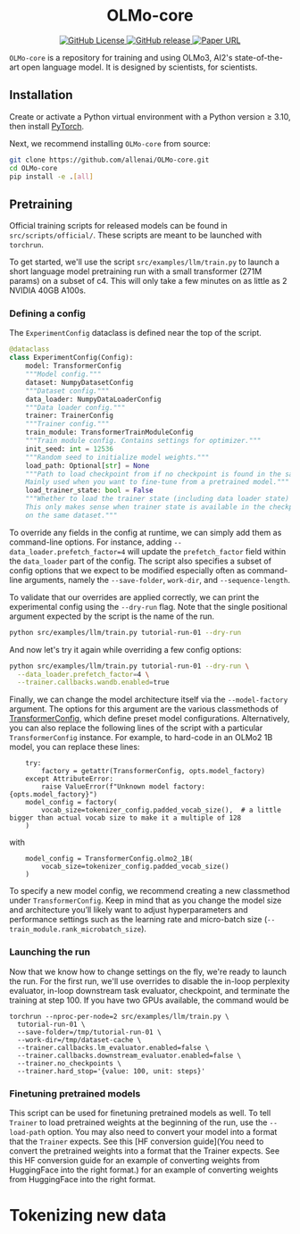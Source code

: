 <div align="center">
  <h1>OLMo-core</h1>
</div>
<p align="center">
  <a href="XXX">
    <img alt="GitHub License" src="https://img.shields.io/github/license/allenai/OLMo">
  </a>
  <a href="XXX">
    <img alt="GitHub release" src="https://img.shields.io/github/release/allenai/OLMo.svg">
  </a>
  <a href="XXX">
    <img alt="Paper URL" src="https://img.shields.io/badge/arxiv-2402.00838-blue">
  </a>
</p>

`OLMo-core` is a repository for training and using OLMo3, AI2's state-of-the-art open language model. It is designed by scientists, for scientists.

## Installation
Create or activate a Python virtual environment with a Python version ≥ 3.10, then install [PyTorch](https://pytorch.org/).

Next, we recommend installing `OLMo-core` from source:
```bash
git clone https://github.com/allenai/OLMo-core.git
cd OLMo-core
pip install -e .[all]
```

## Pretraining

Official training scripts for released models can be found in `src/scripts/official/`. These scripts are meant to be launched with `torchrun`.

To get started, we'll use the script `src/examples/llm/train.py` to launch a short language model pretraining run with a small transformer (271M params) on a subset of c4. This will only take a few minutes on as little as 2 NVIDIA 40GB A100s.

### Defining a config
The `ExperimentConfig` dataclass is defined near the top of the script. 

```python
@dataclass
class ExperimentConfig(Config):
    model: TransformerConfig
    """Model config."""
    dataset: NumpyDatasetConfig
    """Dataset config."""
    data_loader: NumpyDataLoaderConfig
    """Data loader config."""
    trainer: TrainerConfig
    """Trainer config."""
    train_module: TransformerTrainModuleConfig
    """Train module config. Contains settings for optimizer."""
    init_seed: int = 12536
    """Random seed to initialize model weights."""
    load_path: Optional[str] = None
    """Path to load checkpoint from if no checkpoint is found in the save folder.
    Mainly used when you want to fine-tune from a pretrained model."""
    load_trainer_state: bool = False
    """Whether to load the trainer state (including data loader state) when loading from `load_path`.
    This only makes sense when trainer state is available in the checkpoint and you're resuming
    on the same dataset."""
```

To override any fields in the config at runtime, we can simply add them as command-line options. For instance, adding `--data_loader.prefetch_factor=4` will update the `prefetch_factor` field within the `data_loader` part of the config. The script also specifies a subset of config options that we expect to be modified especially often as command-line arguments, namely the `--save-folder`, `work-dir`, and `--sequence-length`.

To validate that our overrides are applied correctly, we can print the experimental config using the `--dry-run` flag. Note that the single positional argument expected by the script is the name of the run.

```bash
python src/examples/llm/train.py tutorial-run-01 --dry-run
```

And now let's try it again while overriding a few config options:
```bash
python src/examples/llm/train.py tutorial-run-01 --dry-run \
  --data_loader.prefetch_factor=4 \
  --trainer.callbacks.wandb.enabled=true
```

Finally, we can change the model architecture itself via the `--model-factory` argument. The options for this argument are the various classmethods of [TransformerConfig](https://olmo-core.readthedocs.io/en/latest/nn/transformer.html#olmo_core.nn.transformer.TransformerConfig), which define preset model configurations. Alternatively, you can also replace the following lines of the script with a particular `TransformerConfig` instance. For example, to hard-code in an OLMo2 1B model, you can replace these lines:

```
    try:
        factory = getattr(TransformerConfig, opts.model_factory)
    except AttributeError:
        raise ValueError(f"Unknown model factory: {opts.model_factory}")
    model_config = factory(
        vocab_size=tokenizer_config.padded_vocab_size(),  # a little bigger than actual vocab size to make it a multiple of 128
    )
```

with

```
    model_config = TransformerConfig.olmo2_1B(
        vocab_size=tokenizer_config.padded_vocab_size()
    )
```

To specify a new model config, we recommend creating a new classmethod under `TransformerConfig`. Keep in mind that as you change the model size and architecture you’ll likely want to adjust hyperparameters and performance settings such as the learning rate and micro-batch size (`--train_module.rank_microbatch_size`).

### Launching the run
Now that we know how to change settings on the fly, we're ready to launch the run. For the first run, we'll use overrides to disable the in-loop perplexity evaluator, in-loop downstream task evaluator, checkpoint, and terminate the training at step 100. If you have two GPUs available, the command would be
```
torchrun --nproc-per-node=2 src/examples/llm/train.py \
  tutorial-run-01 \
  --save-folder=/tmp/tutorial-run-01 \
  --work-dir=/tmp/dataset-cache \
  --trainer.callbacks.lm_evaluator.enabled=false \
  --trainer.callbacks.downstream_evaluator.enabled=false \
  --trainer.no_checkpoints \
  --trainer.hard_stop='{value: 100, unit: steps}'
```

### Finetuning pretrained models

This script can be used for finetuning pretrained models as well. To tell `Trainer` to load pretrained weights at the beginning of the run, use the `--load-path` option. You may also need to convert your model into a format that the `Trainer` expects. See this [HF conversion guide](You need to convert the pretrained weights into a format that the Trainer expects. See this HF conversion guide for an example of converting weights from HuggingFace into the right format.) for an example of converting weights from HuggingFace into the right format.

# Tokenizing new data
